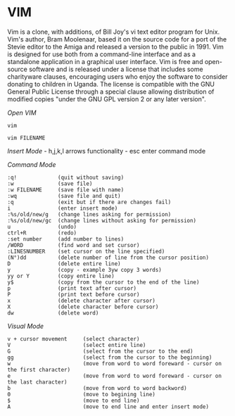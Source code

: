 # VIM

Vim is a clone, with additions, of Bill Joy's vi text editor program for Unix. Vim's author, Bram Moolenaar, based it on the source code for a port of the Stevie editor to the Amiga and released a version to the public in 1991. Vim is designed for use both from a command-line interface and as a standalone application in a graphical user interface. Vim is free and open-source software and is released under a license that includes some charityware clauses, encouraging users who enjoy the software to consider donating to children in Uganda. The license is compatible with the GNU General Public License through a special clause allowing distribution of modified copies "under the GNU GPL version 2 or any later version".

*Open VIM*
```
vim
```
```
vim FILENAME
```

*Insert Mode*
	- h,j,k,l 	arrows functionality
	- esc 		enter command mode

*Command Mode*
```
:q!		     	(quit without saving)
:w		     	(save file)
:w FILENAME  	(save file with name)
:wq			 	(save file and quit)
:q 			 	(exit but if there are changes fail)
i 			 	(enter insert mode)
:%s/old/new/g 	(change lines asking for permission)
:%s/old/new/gc 	(change lines without asking for permission)
u 				(undo)
ctrl+R 			(redo)
:set number		(add number to lines)
/WORD			(find word and set cursor)
:LINESNUMBER	(set cursor on the line specified)
(N°)dd 			(delete number of line from the cursor position)
D 				(delete entire line)
y 				(copy - example 3yw copy 3 words)
yy or Y 		(copy entire line)
y$ 				(copy from the cursor to the end of the line)
p 				(print text after cursor)
P 				(print text before cursor)
x 				(delete character after cursor)
X 				(delete character before cursor)
dw 				(delete word)
```

*Visual Mode*
```
v + cursor movement 	(select character)
V 						(select entire line)
G 						(select from the cursor to the end)
gg 						(select from the cursor to the beginning)
w 						(move from word to word foreward - cursor on the first character)
e 						(move from word to word foreward - cursor on the last character)
b 						(move from word to word backword)
0						(move to begining line)
$						(move to end line)
A 						(move to end line and enter insert mode)
```
